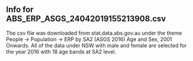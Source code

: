 ## Info for ABS_ERP_ASGS_24042019155213908.csv

The csv file was downloaded from stat.data.abs.gov.au under
the theme People -> Population -> ERP by SA2 (ASGS 2016) Age and Sex, 2001 Onwards.
All of the data under NSW with male and female are selected for 
the year 2016 with 18 age bands at SA2 level.
